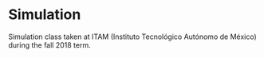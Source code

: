 # Simulation
Simulation class taken at ITAM (Instituto Tecnológico Autónomo de México)
during the fall 2018 term. 
